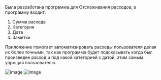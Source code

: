 Была разработана программа для Отслеживания расходов, в программу входит:
1. Сумма расхода
2. Категория
3. Дата
4. Заметки

Приложение помогает автоматизировать расходы пользователя делая их более точными, так как программа будет подсказывать когда был произведен расход и под какой категорией с датой, этим самым упрощая пользователю.

![image](https://github.com/user-attachments/assets/07bbf043-a9ba-44ca-8eba-142b3af5ca4d)
![image](https://github.com/user-attachments/assets/2196318e-a99c-4ff4-9145-b0caada023ab)
